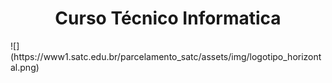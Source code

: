 <h1 align = "center">Curso Técnico Informatica</h1>
![](https://www1.satc.edu.br/parcelamento_satc/assets/img/logotipo_horizontal.png)